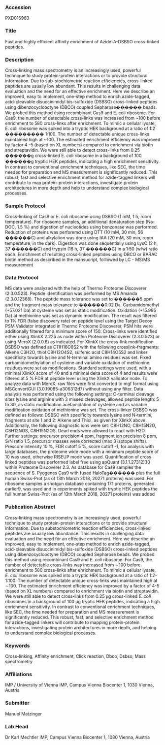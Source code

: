 ### Accession
PXD016963

### Title
Fast and highly efficient affinity enrichment of Azide-A-DSBSO cross-linked peptides.

### Description
Cross-linking mass spectrometry is an increasingly used, powerful technique to study protein-protein interactions or to provide structural information. Due to sub-stochiometric reaction efficiencies, cross-linked peptides are usually low abundant. This results in challenging data evaluation and the need for an effective enrichment. Here we describe an improved, easy to implement, one-step method to enrich azide-tagged, acid-cleavable disuccinimidyl bis-sulfoxide (DSBSO) cross-linked peptides using dibenzocyclooctyne (DBCO) coupled Sepharose������ beads. We probed this method using recombinant Cas9 and E. coli ribosome. For Cas9, the number of detectable cross-links was increased from ~100 before enrichment to 580 cross-links after enrichment. To mimic a cellular lysate, E. coli ribosome was spiked into a tryptic HEK background at a ratio of 1:2 ��������� 1:100. The number of detectable unique cross-links maintained high at ~100. The estimated enrichment efficiency was improved by factor 4 -5 (based on XL numbers) compared to enrichment via biotin and streptavidin. We were still able to detect cross-links from 0.25 ������g cross-linked E. coli ribosome in a background of 100 ������g tryptic HEK peptides, indicating a high enrichment sensitivity. In contrast to conventional enrichment techniques, like SEC, the time needed for preparation and MS measurement is significantly reduced. This robust, fast and selective enrichment method for azide-tagged linkers will contribute to map protein-protein interactions, investigate protein architectures in more depth and help to understand complex biological processes.

### Sample Protocol
Cross-linking of Cas9 or E. coli ribosome using DSBSO (1 mM, 1 h, room temperature). For ribosome samples, an additional denaturation step (Na-DOC, 1.5 %) and digestion of nucleotides using benzonase was performed. Reduction of proteins was perforemd using DTT (10  mM, 30 min, 56 ������C) and alkylation was done using IAA (20 mM, 30 min, room temperature, in the dark). Digestion was done sequentially using LysC (2 h, 37 ������C) and trypsin (16 h, 37 ������C) in a 1:50 (w/w) ratio each. Enrichment of resulting cross-linked peptides using DBCO or BARAC biotin method as described in the mansucript, folllowed by LC - MS/MS measurement

### Data Protocol
MS data were analyzed with the help of Thermo Proteome Discoverer (2.3.0.523). Peptide identification was performed by MS Amanda (2.3.0.12368). The peptide mass tolerance was set to ������5 ppm and the fragment mass tolerance to ������0.02 Da. Carbamidomethyl (+57.021 Da) at cysteine was set as static modification. Oxidation (+15.995 Da) at methionine was set as dynamic modification. The result was filtered to 1% FDR (false discovery rate) on peptide level using the Target Decoy PSM Validator integrated in Thermo Proteome Discoverer, PSM hits were additionally filtered for a minimum score of 150. Cross-links were identified either using XlinkX 2.225 as node within Proteome Discoverer (2.3.0.523) or using MeroX (2.0.0.6) as indicated. For XlinkX the cross-link modification DSBSO was defined as C11H16O6S2 with the following crosslink-fragments: Alkene C3H2O, thiol C8H12O4S2, sulfenic acid C8H14O5S2 and linker specificity towards lysine and N-terminal amino residues was set. Fixed carbamidomethylation of cysteine and variable oxidation of methionine residues were set as modifications. Standard settings were used, with a minimal XlinkX score of 40 and a minimal delta score of 4 and results were filtered at 5 % FDR at peptide level using the XlinkX validator node. To analyze data with MeroX, raw files were first converted to mgf format using MSConvertGUI (3.0.19085-a306312d7) without using any filter. Data analysis was performed using the following settings: C-terminal cleavage sites lysine and arginine with 3 missed cleavages, allowed peptide length: 5 to 30, as static modification acetamidation of cysteine and as variable modification oxidation of methionine was set. The cross-linker DSBSO was defined as follows: DSBSO with specificity towards lysine and N-termini, fragments at site 1 and 2: Alkene and Thiol, as given for XlinkX above. Additionally, the following diagnostic ions were set: C8H12NO, C8H15N2O, C8H12NOS, C8H15N2OS. Dead ends were allowed to react with H2O. Further settings: precursor precision 4 ppm, fragment ion precision 8 ppm, S/N ratio 1.5, precursor masses were corrected (max 3 isotope shifts). Prescore intensity 10 %, FDR cutoff 5 %, score cutoff -1, for analysis with large databases, the proteome wide mode with a minimum peptide score of 10 was used, otherwise RISEUP mode was used. Quantification of cross linked peptides was performed label free using apQuant (3.1.1.27312)30 within Proteome Discoverer 2.3. As database for Cas9 samples the sequence of S. Pyogenes Cas9 with fused HaloTag������ plus the full human Swiss-Prot (as of 13th March 2018, 20271 proteins) was used. For ribosome samples a shotgun database containing 171 proteins, generated earlier9, was used and in experiments spiked with tryptic HEK peptides the full human Swiss-Prot (as of 13th March 2018, 20271 proteins) was added

### Publication Abstract
Cross-linking mass spectrometry is an increasingly used, powerful technique to study protein-protein interactions or to provide structural information. Due to substochiometric reaction efficiencies, cross-linked peptides are usually low abundance. This results in challenging data evaluation and the need for an effective enrichment. Here we describe an improved, easy to implement, one-step method to enrich azide-tagged, acid-cleavable disuccinimidyl bis-sulfoxide (DSBSO) cross-linked peptides using dibenzocyclooctyne (DBCO) coupled Sepharose beads. We probed this method using recombinant Cas9 and <i>E.&#xa0;coli</i> ribosome. For Cas9, the number of detectable cross-links was increased from &#x223c;100 before enrichment to 580 cross-links after enrichment. To mimic a cellular lysate, <i>E.&#xa0;coli</i> ribosome was spiked into a tryptic HEK background at a ratio of 1:2-1:100. The number of detectable unique cross-links was maintained high at &#x223c;100. The estimated enrichment efficiency was improved by a factor of 4-5 (based on XL numbers) compared to enrichment via biotin and streptavidin. We were still able to detect cross-links from 0.25 &#x3bc;g cross-linked <i>E.&#xa0;coli</i> ribosomes in a background of 100 &#x3bc;g tryptic HEK peptides, indicating a high enrichment sensitivity. In contrast to conventional enrichment techniques, like SEC, the time needed for preparation and MS measurement is significantly reduced. This robust, fast, and selective enrichment method for azide-tagged linkers will contribute to mapping protein-protein interactions, investigating protein architectures in more depth, and helping to understand complex biological processes.

### Keywords
Cross-linking, Affinity enrichment, Click reaction, Dbco, Dsbso, Mass spectrometry

### Affiliations
IMP / University of Vienna
IMP, Campus Vienna Biocenter 1, 1030 Vienna, Austria

### Submitter
Manuel Matzinger

### Lab Head
Dr Karl Mechtler
IMP, Campus Vienna Biocenter 1, 1030 Vienna, Austria



